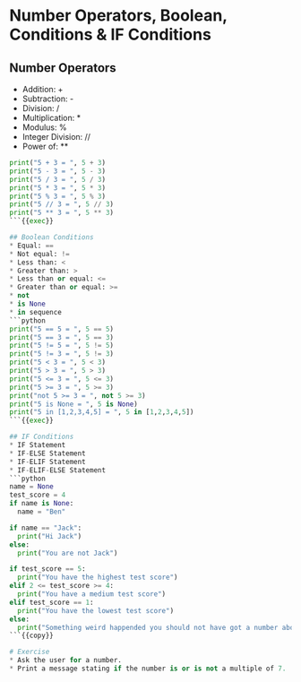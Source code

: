 # Number Operators, Boolean, Conditions & IF Conditions

## Number Operators
* Addition: +
* Subtraction: -
* Division: /
* Multiplication: *
* Modulus: %
* Integer Division: //
* Power of: **
```python
print("5 + 3 = ", 5 + 3)
print("5 - 3 = ", 5 - 3)
print("5 / 3 = ", 5 / 3)
print("5 * 3 = ", 5 * 3)
print("5 % 3 = ", 5 % 3)
print("5 // 3 = ", 5 // 3)
print("5 ** 3 = ", 5 ** 3)
```{{exec}}

## Boolean Conditions
* Equal: ==
* Not equal: !=
* Less than: <
* Greater than: >
* Less than or equal: <=
* Greater than or equal: >=
* not
* is None
* in sequence
```python
print("5 == 5 = ", 5 == 5)
print("5 == 3 = ", 5 == 3)
print("5 != 5 = ", 5 != 5)
print("5 != 3 = ", 5 != 3)
print("5 < 3 = ", 5 < 3)
print("5 > 3 = ", 5 > 3)
print("5 <= 3 = ", 5 <= 3)
print("5 >= 3 = ", 5 >= 3)
print("not 5 >= 3 = ", not 5 >= 3)
print("5 is None = ", 5 is None)
print("5 in [1,2,3,4,5] = ", 5 in [1,2,3,4,5])
```{{exec}}

## IF Conditions
* IF Statement
* IF-ELSE Statement
* IF-ELIF Statement
* IF-ELIF-ELSE Statement
```python
name = None
test_score = 4
if name is None:
  name = "Ben"

if name == "Jack":
  print("Hi Jack")
else:
  print("You are not Jack")

if test_score == 5:
  print("You have the highest test score")
elif 2 <= test_score >= 4:
  print("You have a medium test score")
elif test_score == 1:
  print("You have the lowest test score")
else:
  print("Something weird happended you should not have got a number above 5 or lower than 1")
```{{copy}}

# Exercise
* Ask the user for a number.
* Print a message stating if the number is or is not a multiple of 7.